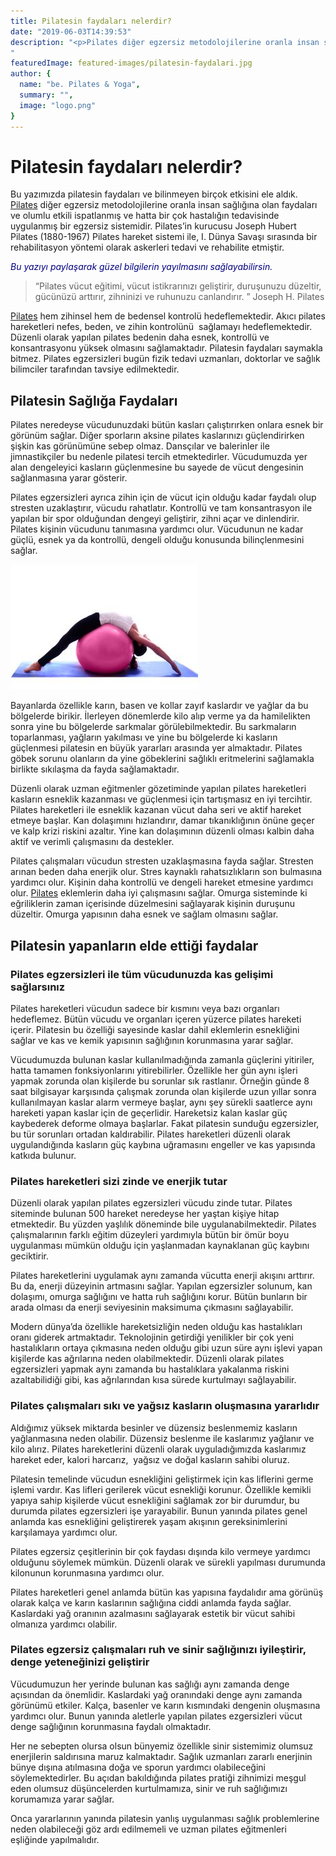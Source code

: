 ```yaml
---
title: Pilatesin faydaları nelerdir?
date: "2019-06-03T14:39:53"
description: "<p>Pilates diğer egzersiz metodolojilerine oranla insan sağlığına olan faydaları ve olumlu etkili ispatlanmış ve hatta bir çok hastalığın tedavisinde uygulanmış bir egzersiz sistemidir.</p>
"
featuredImage: featured-images/pilatesin-faydalari.jpg
author: {
  name: "be. Pilates & Yoga",
  summary: "",
  image: "logo.png"
}
---
```


# Pilatesin faydaları nelerdir?

Bu yazımızda pilatesin faydaları ve bilinmeyen birçok etkisini ele aldık. [Pilates](http://www.bepilatesyoga.com/pilates/) diğer egzersiz metodolojilerine oranla insan sağlığına olan faydaları ve olumlu etkili ispatlanmış ve hatta bir çok hastalığın tedavisinde uygulanmış bir egzersiz sistemidir. Pilates’in kurucusu Joseph Hubert Pilates (1880-1967) Pilates hareket sistemi ile, I. Dünya Savaşı sırasında bir rehabilitasyon yöntemi olarak askerleri tedavi ve rehabilite etmiştir.

<span style="color: #000080;">_Bu yazıyı paylaşarak güzel bilgilerin yayılmasını sağlayabilirsin._</span>

> “Pilates vücut eğitimi, vücut istikrarınızı geliştirir, duruşunuzu düzeltir, gücünüzü arttırır, zihninizi ve ruhunuzu canlandırır. ” Joseph H. Pilates

[Pilates](http://www.bepilatesyoga.com/pilates/) hem zihinsel hem de bedensel kontrolü hedeflemektedir. Akıcı pilates hareketleri nefes, beden, ve zihin kontrolünü  sağlamayı hedeflemektedir. Düzenli olarak yapılan pilates bedenin daha esnek, kontrollü ve konsantrasyonu yüksek olmasını sağlamaktadır. Pilatesin faydaları saymakla bitmez. Pilates egzersizleri bugün fizik tedavi uzmanları, doktorlar ve sağlık bilimciler tarafından tavsiye edilmektedir.

## Pilatesin Sağlığa Faydaları

Pilates neredeyse vücudunuzdaki bütün kasları çalıştırırken onlara esnek bir görünüm sağlar. Diğer sporların aksine pilates kaslarınızı güçlendirirken şişkin kas görünümüne sebep olmaz. Dansçılar ve balerinler ile jimnastikçiler bu nedenle pilatesi tercih etmektedirler. Vücudumuzda yer alan dengeleyici kasların güçlenmesine bu sayede de vücut dengesinin sağlanmasına yarar gösterir.

Pilates egzersizleri ayrıca zihin için de vücut için olduğu kadar faydalı olup stresten uzaklaştırır, vücudu rahatlatır. Kontrollü ve tam konsantrasyon ile yapılan bir spor olduğundan dengeyi geliştirir, zihni açar ve dinlendirir. Pilates kişinin vücudunu tanımasına yardımcı olur. Vücudunun ne kadar güçlü, esnek ya da kontrollü, dengeli olduğu konusunda bilinçlenmesini sağlar.

<div class="float-left">
  <img src="./pilatesin-faydalari-1.jpg">
</div>

Bayanlarda özellikle karın, basen ve kollar zayıf kaslardır ve yağlar da bu bölgelerde birikir. İlerleyen dönemlerde kilo alıp verme ya da hamilelikten sonra yine bu bölgelerde sarkmalar görülebilmektedir. Bu sarkmaların toparlanması, yağların yakılması ve yine bu bölgelerde ki kasların güçlenmesi pilatesin en büyük yararları arasında yer almaktadır. Pilates göbek sorunu olanların da yine göbeklerini sağlıklı eritmelerini sağlamakla birlikte sıkılaşma da fayda sağlamaktadır.

Düzenli olarak uzman eğitmenler gözetiminde yapılan pilates hareketleri kasların esneklik kazanması ve güçlenmesi için tartışmasız en iyi tercihtir. Pilates hareketleri ile esneklik kazanan vücut daha seri ve aktif hareket etmeye başlar. Kan dolaşımını hızlandırır, damar tıkanıklığının önüne geçer ve kalp krizi riskini azaltır. Yine kan dolaşımının düzenli olması kalbin daha aktif ve verimli çalışmasını da destekler.

Pilates çalışmaları vücudun stresten uzaklaşmasına fayda sağlar. Stresten arınan beden daha enerjik olur. Stres kaynaklı rahatsızlıkların son bulmasına yardımcı olur. Kişinin daha kontrollü ve dengeli hareket etmesine yardımcı olur. [Pilates](http://www.bepilatesyoga.com/pilates/) eklemlerin daha iyi çalışmasını sağlar. Omurga sisteminde ki eğriliklerin zaman içerisinde düzelmesini sağlayarak kişinin duruşunu düzeltir. Omurga yapısının daha esnek ve sağlam olmasını sağlar.

## Pilatesin yapanların elde ettiği faydalar

### Pilates egzersizleri ile tüm vücudunuzda kas gelişimi sağlarsınız

Pilates hareketleri vücudun sadece bir kısmını veya bazı organları hedeflemez. Bütün vücudu ve organları içeren yüzerce pilates hareketi içerir. Pilatesin bu özelliği sayesinde kaslar dahil eklemlerin esnekliğini sağlar ve kas ve kemik yapısının sağlığının korunmasına yarar sağlar.

Vücudumuzda bulunan kaslar kullanılmadığında zamanla güçlerini yitiriler, hatta tamamen fonksiyonlarını yitirebilirler. Özellikle her gün aynı işleri yapmak zorunda olan kişilerde bu sorunlar sık rastlanır. Örneğin günde 8 saat bilgisayar karşısında çalışmak zorunda olan kişilerde uzun yıllar sonra kullanılmayan kaslar alarm vermeye başlar, aynı şey sürekli saatlerce aynı hareketi yapan kaslar için de geçerlidir. Hareketsiz kalan kaslar güç kaybederek deforme olmaya başlarlar. Fakat pilatesin sunduğu egzersizler, bu tür sorunları ortadan kaldırabilir. Pilates hareketleri düzenli olarak uygulandığında kasların güç kaybına uğramasını engeller ve kas yapısında katkıda bulunur.

### Pilates hareketleri sizi zinde ve enerjik tutar

Düzenli olarak yapılan pilates egzersizleri vücudu zinde tutar. Pilates siteminde bulunan 500 hareket neredeyse her yaştan kişiye hitap etmektedir. Bu yüzden yaşlılık döneminde bile uygulanabilmektedir. Pilates çalışmalarının farklı eğitim düzeyleri yardımıyla bütün bir ömür boyu uygulanması mümkün olduğu için yaşlanmadan kaynaklanan güç kaybını geciktirir.

Pilates hareketlerini uygulamak aynı zamanda vücutta enerji akışını arttırır. Bu da, enerji düzeyinin artmasını sağlar. Yapılan egzersizler solunum, kan dolaşımı, omurga sağlığını ve hatta ruh sağlığını korur. Bütün bunların bir arada olması da enerji seviyesinin maksimuma çıkmasını sağlayabilir.

Modern dünya’da özellikle hareketsizliğin neden olduğu kas hastalıkları oranı giderek artmaktadır. Teknolojinin getirdiği yenilikler bir çok yeni hastalıkların ortaya çıkmasına neden olduğu gibi uzun süre aynı işlevi yapan kişilerde kas ağrılarına neden olabilmektedir. Düzenli olarak pilates egzersizleri yapmak aynı zamanda bu hastalıklara yakalanma riskini azaltabilidiği gibi, kas ağrılarından kısa sürede kurtulmayı sağlayabilir.

### Pilates çalışmaları sıkı ve yağsız kasların oluşmasına yararlıdır

Aldığımız yüksek miktarda besinler ve düzensiz beslenmemiz kasların yağlanmasına neden olabilir. Düzensiz beslenme ile kaslarımız yağlanır ve kilo alırız. Pilates hareketlerini düzenli olarak uyguladığımızda kaslarımız hareket eder, kalori harcarız,  yağsız ve doğal kasların sahibi oluruz.

Pilatesin temelinde vücudun esnekliğini geliştirmek için kas liflerini germe işlemi vardır. Kas lifleri gerilerek vücut esnekliği korunur. Özellikle kemikli yapıya sahip kişilerde vücut esnekliğini sağlamak zor bir durumdur, bu durumda pilates egzersizleri işe yarayabilir. Bunun yanında pilates genel anlamda kas esnekliğini geliştirerek yaşam akışının gereksinimlerini karşılamaya yardımcı olur.

Pilates egzersiz çeşitlerinin bir çok faydası dışında kilo vermeye yardımcı olduğunu söylemek mümkün. Düzenli olarak ve sürekli yapılması durumunda kilonunun korunmasına yardımcı olur.

Pilates hareketleri genel anlamda bütün kas yapısına faydalıdır ama görünüş olarak kalça ve karın kaslarının sağlığına ciddi anlamda fayda sağlar. Kaslardaki yağ oranının azalmasını sağlayarak estetik bir vücut sahibi olmanıza yardımcı olabilir.

### Pilates egzersiz çalışmaları ruh ve sinir sağlığınızı iyileştirir, denge yeteneğinizi geliştirir

Vücudumuzun her yerinde bulunan kas sağlığı aynı zamanda denge açısından da önemlidir. Kaslardaki yağ oranındaki denge aynı zamanda görünümü etkiler. Kalça, basenler ve karın kısmındaki dengenin oluşmasına yardımcı olur. Bunun yanında aletlerle yapılan pilates ezgersizleri vücut denge sağlığının korunmasına faydalı olmaktadır.

Her ne sebepten olursa olsun bünyemiz özellikle sinir sistemimiz olumsuz enerjilerin saldırısına maruz kalmaktadır. Sağlık uzmanları zararlı enerjinin bünye dışına atılmasına doğa ve sporun yardımcı olabileceğini söylemektedirler. Bu açıdan bakıldığında pilates pratiği zihnimizi meşgul eden olumsuz düşüncelerden kurtulmamıza, sinir ve ruh sağlığımızı korumamıza yarar sağlar.

Onca yararlarının yanında pilatesin yanlış uygulanması sağlık problemlerine neden olabileceği göz ardı edilmemeli ve uzman pilates eğitmenleri eşliğinde yapılmalıdır.